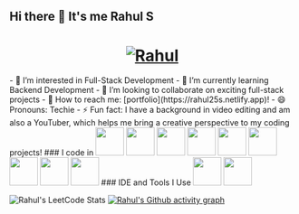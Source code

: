 ## Hi there 👋 It's me Rahul S
<h1 align="center">
  <a href="https://git.io/typing-svg"><img src="https://readme-typing-svg.herokuapp.com?font=Righteous&pause=500&color=B24392&size=35&center=true&vCenter=true&random=false&width=435&lines=Hi+,All+!+%F0%9F%91%8B+;+I'm+Rahul!" alt="Rahul" /></a>
</h1>
- 👀 I’m interested in Full-Stack Development
- 🌱 I’m currently learning Backend Development
- 💞️ I’m looking to collaborate on exciting full-stack projects
- 💬 How to reach me: [portfolio](https://rahul25s.netlify.app)!
- 😄 Pronouns: Techie
- ⚡ Fun fact: I have a background in video editing and am also a YouTuber, which helps me bring a creative perspective to my coding projects!
### I code in
<img height="50" width="50" src="https://img.icons8.com/color/48/000000/python.png" /> <img height="50" width="50" src="https://img.icons8.com/color/48/000000/c-programming.png" /> <img height="50" width="50" src="https://img.icons8.com/color/48/000000/java-coffee-cup-logo.png" /> <img height="50" width="50" src="https://img.icons8.com/color/48/000000/html-5.png" /> <img height="50" width="50" src="https://img.icons8.com/color/48/000000/css3.png" /> 
<img height="50" width="50" src="https://img.icons8.com/color/48/000000/javascript.png"/><img height="50" width="50" src="https://img.icons8.com/color/48/000000/react-native.png"/> <img height="50" width="50" src="https://img.icons8.com/color/48/000000/google-firebase-console.png"/> <img height="50" width="50" src="https://img.icons8.com/color/48/000000/mysql-logo.png"/>
### IDE and Tools I Use
<img height="50" width="50" src="https://img.icons8.com/color/48/000000/visual-studio-code-2019.png"/> <img height="50" width="50" src="https://img.icons8.com/color/50/000000/git.png"/> 

![Rahul's LeetCode Stats](https://leetcard.jacoblin.cool/rahuls25?theme=dark&font=Marcellus)
[![Rahul's Github activity graph](https://github-readme-activity-graph.vercel.app/graph?username=Rahul25S&bg_color=000000&color=ffffff&line=00ff59&point=ffffff&area=true&hide_border=true)](https://github.com/ashutosh00710/github-readme-activity-graph)
